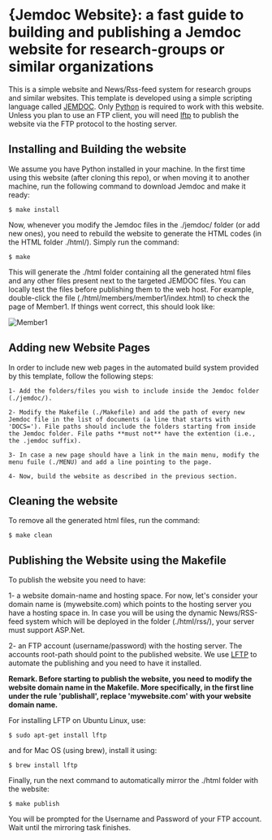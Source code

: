 {Jemdoc Website}: a fast guide to building and publishing a Jemdoc website for research-groups or similar organizations
====

This is a simple website and News/Rss-feed system for research groups and similar websites. This template is developed using a simple scripting language called [JEMDOC](https://jemdoc.jaboc.net). Only [Python](https://www.python.org) is required to work with this website. Unless you plan to use an FTP client, you will need [lftp](https://lftp.yar.ru) to publish the website via the FTP protocol to the hosting server.

## Installing and Building the website

We assume you have Python installed in your machine. In the first time using this website (after cloning this repo), or when moving it to another machine, run the following command to download Jemdoc and make it ready:

`$ make install`

Now, whenever you modify the Jemdoc files in the ./jemdoc/ folder (or add new ones), you need to rebuild the website to generate the HTML codes (in the HTML folder ./html/). Simply run the command:

`$ make`

This will generate the ./html folder containing all the generated html files and any other files present next to the targeted JEMDOC files. You can locally test the files before publishing them to the web host. For example, double-click the file (./html/members/member1/index.html) to check the page of Member1. If things went correct, this should look like:

![Member1](https://github.com/mkhaled87/jemdoc-ready/blob/master/screenshot.png?raw=true)


## Adding new Website Pages

In order to include new web pages in the automated build system provided by this template, follow the following steps:

    1- Add the folders/files you wish to include inside the Jemdoc folder (./jemdoc/).

    2- Modify the Makefile (./Makefile) and add the path of every new Jemdoc file in the list of documents (a line that starts with 'DOCS='). File paths should include the folders starting from inside the Jemdoc folder. File paths **must not** have the extention (i.e., the .jemdoc suffix).

    3- In case a new page should have a link in the main menu, modify the menu fuile (./MENU) and add a line pointing to the page.

    4- Now, build the website as described in the previous section.


## Cleaning the website

To remove all the generated html files, run the command:

`$ make clean`

## Publishing the Website using the Makefile

To publish the website you need to have:

1- a website domain-name and hosting space. For now, let's consider your domain name is (mywebsite.com) which points to the hosting server you have a hosting space in. In case you will be using the dynamic News/RSS-feed system which will be deployed in the folder (./html/rss/), your server must support ASP.Net.

2- an FTP account (username/password) with the hosting server. The accounts root-path should point to the published website. We use [LFTP](https://lftp.yar.ru) to automate the publishing and you need to have it installed. 

**Remark. Before starting to publish the website, you need to modify the website domain name in the Makefile. More specifically, in the first line under the rule 'publishall', replace 'mywebsite.com' with your website domain name.**

For installing LFTP on Ubuntu Linux, use:

`$ sudo apt-get install lftp`

and for Mac OS (using brew), install it using:

`$ brew install lftp`

Finally, run the next command to automatically mirror the ./html folder with the website:

`$ make publish`

You will be prompted for the Username and Password of your FTP account. Wait until the mirroring task finishes.
